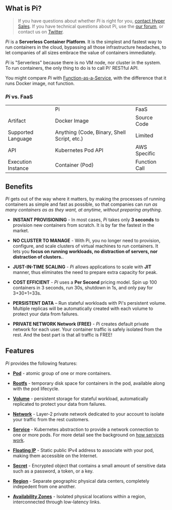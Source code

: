 What is Pi?
-----------------------------

> If you have questions about whether _Pi_ is right for you, [contact Hyper Sales](contact@hyper.sh). If you have technical questions about Pi, use the [our forum](https://forum.hyper.sh), or contact us on [Twitter](https://twitter.com/hyper_sh).

_Pi_ is a **Serverless Container Platform**. It is the simplest and fastest way to run containers in the cloud, bypassing all those infrastructure headaches, to let companies of all sizes embrace the value of containers immediately.

_Pi_ is "Serverless" because there is no VM node, nor cluster in the system. To run containers, the only thing to do is to call Pi' RESTful API.

You might compare _Pi_ with [Function-as-a-Service](https://en.wikipedia.org/wiki/Function_as_a_service), with the difference that it runs Docker image, not function.

### _Pi_ vs. FaaS
<table class="table table-bordered table-striped table-condensed">
<tr>
<td></td><td>Pi</td><td>FaaS</td>
</tr>
<tr>
<td>Artifact</td><td>Docker Image</td><td>Source Code</td>
</tr>
<tr>
<td>Supported Language</td><td>Anything (Code, Binary, Shell Script, etc.)</td><td>Limited</td>
</tr>
<tr>
<td>API</td><td>Kubernetes Pod API</td><td>AWS Specific</td>
</tr>
<tr>
<td>Execution Instance</td><td>Container (Pod)</td><td>Function Call</td>
</tr>
</table>



Benefits
-----------------------------

_Pi_ gets out of the way where it matters, by making the processes of running containers as simple and fast as possible, so that companies can _run as many containers as as they want, at anytime, without preparing anything_.

- **INSTANT PROVISIONING** - In most cases, _Pi_ takes only **3 seconds** to provision new containers from scratch. It is by far the fastest in the market.

- **NO CLUSTER TO MANAGE** - With Pi, you no longer need to provision, configure, and scale clusters of virtual machines to run containers. It lets you **focus on running workloads, no distraction of servers, nor distraction of clusters.**.

- **JUST-IN-TIME SCALING** - _Pi_ allows applications to scale with **JIT** manner, thus eliminates the need to prepare extra capacity for peak.

- **COST EFFICIENT** - _Pi_ uses a **Per Second** pricing model. Spin up 100 containers in 3 seconds, run 30s, shutdown in 1s, and only pay for 3+30+1=33s.

- **PERSISTENT DATA** – Run stateful workloads with Pi's persistent volume. Multiple replicas will be automatically created with each volume to protect your data from failures.

- **PRIVATE NETWORK Network (FREE)** - _Pi_ creates default private network for each user. Your container traffic is safely isolated from the rest. And the best part is that all traffic is FREE!

Features
----------------------

_Pi_ provides the following features:

- [**Pod**](../Feature/pod.md) - atomic group of one or more containers.

- [**Rootfs**](../Feature/rootfs.md) - temporary disk space for containers in the pod, available along with the pod lifecycle.

- [**Volume**](../Feature/volume.md) - persistent storage for stateful workload, automatically replicated to protect your data from failures.

- [**Network**](../Feature/network.md) - Layer-2 private network dedicated to your account to isolate your traffic from the rest customers.

- [**Service**](../Feature/service.md) - Kubernetes abstraction to provide a network connection to one or more pods. For more detail see the background on [how services work](http://kubernetes.io/docs/user-guide/services).

- [**Floating IP**](../Feature/fip.md) - Static public IPv4 address to associate with your pod, making them accessible on the Internet.

- [**Secret**](../Feature/secret.md) - Encrypted object that contains a small amount of sensitive data such as a password, a token, or a key.

- [**Region**](../Feature/region.md) - Separate geographic physical data centers, completely indepedent from one another.

- [**Availability Zones**](../Feature/region.md) - Isolated physical locations within a region, interconnected through low-latency links.
